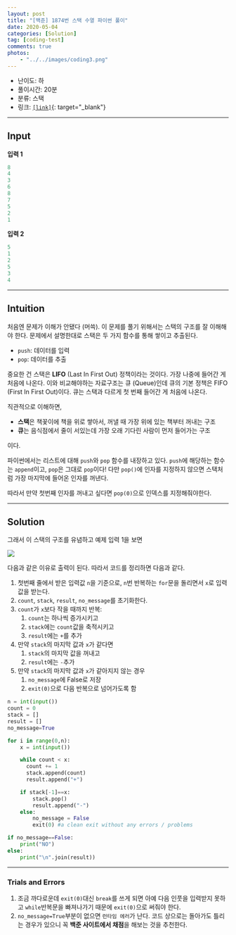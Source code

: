 ```yaml
---
layout: post
title: "[백준] 1874번 스택 수열 파이썬 풀이"
date: 2020-05-04
categories: [Solution]
tag: [coding-test]
comments: true
photos:
    - "../../images/coding3.png"
---
```


* 난이도: 하
* 풀이시간: 20분
* 분류: 스택
* 링크: [`[link]`](https://www.acmicpc.net/problem/1874){: target="_blank"}

----
## Input

**입력 1**

```python
8
4
3
6
8
7
5
2
1
```

**입력 2**

```python
5
1
2
5
3
4
```

---
## Intuition

처음엔 문제가 이해가 안됐다 (머쓱). 이 문제를 풀기 위해서는 스택의 구조를 잘 이해해야 한다. 문제에서 설명한대로 스택은 두 가지 함수를 통해 쌓이고 추출된다. 
- `push`: 데이터를 입력
- `pop`: 데이터를 추출

중요한 건 스택은 **LIFO** (Last In First Out) 정책이라는 것이다. 가장 나중에 들어간 게 처음에 나온다.
이와 비교해야하는 자료구조는 큐 (Queue)인데 큐의 기본 정책은 FIFO (First In First Out)이다. 큐는 스택과 다르게 첫 번째 들어간 게 처음에 나온다.

직관적으로 이해하면, 
- **스택**은 책꽃이에 책을 위로 쌓아서, 꺼낼 때 가장 위에 있는 책부터 꺼내는 구조
- **큐**는 음식점에서 줄이 서있는데 가장 오래 기다린 사람이 먼저 들어가는 구조

이다.

파이썬에서는 리스트에 대해 `push`와 `pop` 함수를 내장하고 있다. `push`에 해당하는 함수는 `append`이고, `pop`은 그대로 `pop`이다! 다만 `pop()`에 인자를 지정하지 않으면 스택처럼 가장 마지막에 들어온 인자를 꺼낸다.

따라서 만약 첫번째 인자를 꺼내고 싶다면 `pop(0)`으로 인덱스를 지정해줘야한다.



--- 
## Solution

그래서 이 스택의 구조를 유념하고 예제 입력 1을 보면 

![](../../images/coding3-1.png)

다음과 같은 이유로 출력이 된다. 따라서 코드를 정리하면 다음과 같다.

1. 첫번째 줄에서 받은 입력값 `n`을 기준으로, `n`번 반복하는 `for`문을 돌리면서 `x`로 입력값을 받는다.
2. `count`, `stack`, `result`, `no_message`를 초기화한다.
3. `count`가 `x`보다 작을 때까지 반복: 
   1. `count`는 하나씩 증가시키고 
   2. `stack`에는 `count`값을 축적시키고 
   3. `result`에는 `+`를 추가
4. 만약 `stack`의 마지막 값과 `x`가 같다면
   1. `stack`의 마지막 값을 꺼내고
   2. `result`에는 `-`추가
5. 만약 `stack`의 마지막 값과 `x`가 같아지지 않는 경우
   1. `no_message`에 False로 저장
   2. `exit(0)`으로 다음 반복으로 넘어가도록 함


```python
n = int(input())
count = 0
stack = []
result = []
no_message=True

for i in range(0,n):
    x = int(input())

    while count < x:
      count += 1
      stack.append(count)
      result.append("+")

    if stack[-1]==x:
        stack.pop()
        result.append("-")
    else:
        no_message = False
        exit(0) #a clean exit without any errors / problems

if no_message==False:
    print("NO")
else:
    print("\n".join(result))
```
---
### Trials and Errors

1. 조금 까다로운데 `exit(0)`대신 `break`를 쓰게 되면 아예 다음 인풋을 입력받지 못하고 `while`반복문을 빠져나가기 때문에 `exit(0)`으로 써줘야 한다.
2. `no_message=True`부분이 없으면 `런타임 에러`가 난다. 코드 상으로는 돌아가도 틀리는 경우가 있으니 꼭 **백준 사이트에서 채점**을 해보는 것을 추천한다.